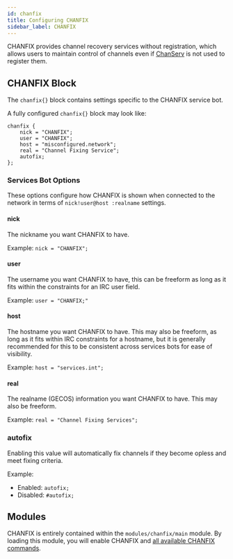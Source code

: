 ```yaml
---
id: chanfix
title: Configuring CHANFIX
sidebar_label: CHANFIX
---
```


CHANFIX provides channel recovery services without registration, which allows users to maintain control of channels even if [ChanServ](/docs/config/chanserv) is not used to register them.

## CHANFIX Block

The `chanfix{}` block contains settings specific to the CHANFIX service bot.

A fully configured `chanfix{}` block may look like:

```
chanfix {
    nick = "CHANFIX";
    user = "CHANFIX";
    host = "misconfigured.network";
    real = "Channel Fixing Service";
    autofix;
};
```

### Services Bot Options

These options configure how CHANFIX is shown when connected to the network in terms of `nick!user@host :realname` settings.

#### nick

The nickname you want CHANFIX to have.

Example: `nick = "CHANFIX";`

#### user

The username you want CHANFIX to have, this can be freeform as long as it fits within the constraints for an IRC user field.

Example: `user = "CHANFIX;"`

#### host

The hostname you want CHANFIX to have. This may also be freeform, as long as it fits within IRC constraints for a hostname, but it is generally recommended for this to be consistent across services bots for ease of visibility.

Example: `host = "services.int";`

#### real

The realname (GECOS) information you want CHANFIX to have. This may also be freeform.

Example: `real = "Channel Fixing Services";`

### autofix

Enabling this value will automatically fix channels if they become opless and meet fixing criteria.

Example:

- Enabled: `autofix;`
- Disabled: `#autofix;`

## Modules

CHANFIX is entirely contained within the `modules/chanfix/main` module. By loading this module, you will enable CHANFIX and [all available CHANFIX commands](/docs/help/chanfix).